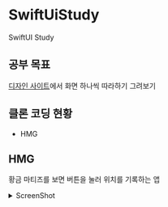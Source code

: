 # SwiftUiStudy
SwiftUI Study

## 공부 목표

[디자인 사이트](https://wwit.design)에서 화면 하나씩 따라하기 그려보기

## 클론 코딩 현황
- HMG

## HMG

황금 마티즈를 보면 버튼을 눌러 위치를 기록하는 앱
<details>
<summary>ScreenShot</summary>
## 메인 화면
![initial](https://user-images.githubusercontent.com/37203016/230447863-37d63630-b2af-4c38-95b6-1983ee9c545d.png)

## 위치 공유 권하 허가
![initial](https://user-images.githubusercontent.com/37203016/230449106-ad947796-21d8-4bca-81da-42c428bbc627.png)

## 기록보기
![initial](https://user-images.githubusercontent.com/37203016/230447961-0b427636-7407-40cb-9e04-2f832adf7b74.png)

## 지도
![initial](https://user-images.githubusercontent.com/37203016/230448341-da9168d3-f716-45d2-8410-0632a9346ef5.png)
</details>
